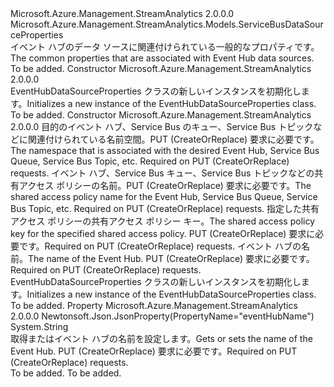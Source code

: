 <Type Name="EventHubDataSourceProperties" FullName="Microsoft.Azure.Management.StreamAnalytics.Models.EventHubDataSourceProperties">
  <TypeSignature Language="C#" Value="public class EventHubDataSourceProperties : Microsoft.Azure.Management.StreamAnalytics.Models.ServiceBusDataSourceProperties" />
  <TypeSignature Language="ILAsm" Value=".class public auto ansi beforefieldinit EventHubDataSourceProperties extends Microsoft.Azure.Management.StreamAnalytics.Models.ServiceBusDataSourceProperties" />
  <TypeSignature Language="DocId" Value="T:Microsoft.Azure.Management.StreamAnalytics.Models.EventHubDataSourceProperties" />
  <TypeSignature Language="VB.NET" Value="Public Class EventHubDataSourceProperties&#xA;Inherits ServiceBusDataSourceProperties" />
  <TypeSignature Language="F#" Value="type EventHubDataSourceProperties = class&#xA;    inherit ServiceBusDataSourceProperties" />
  <AssemblyInfo>
    <AssemblyName>Microsoft.Azure.Management.StreamAnalytics</AssemblyName>
    <AssemblyVersion>2.0.0.0</AssemblyVersion>
  </AssemblyInfo>
  <Base>
    <BaseTypeName>Microsoft.Azure.Management.StreamAnalytics.Models.ServiceBusDataSourceProperties</BaseTypeName>
  </Base>
  <Interfaces />
  <Docs>
    <summary>
            <span data-ttu-id="8f314-101">イベント ハブのデータ ソースに関連付けられている一般的なプロパティです。</span><span class="sxs-lookup"><span data-stu-id="8f314-101">The common properties that are associated with Event Hub data sources.</span></span>
            </summary>
    <remarks>To be added.</remarks>
  </Docs>
  <Members>
    <Member MemberName=".ctor">
      <MemberSignature Language="C#" Value="public EventHubDataSourceProperties ();" />
      <MemberSignature Language="ILAsm" Value=".method public hidebysig specialname rtspecialname instance void .ctor() cil managed" />
      <MemberSignature Language="DocId" Value="M:Microsoft.Azure.Management.StreamAnalytics.Models.EventHubDataSourceProperties.#ctor" />
      <MemberSignature Language="VB.NET" Value="Public Sub New ()" />
      <MemberType>Constructor</MemberType>
      <AssemblyInfo>
        <AssemblyName>Microsoft.Azure.Management.StreamAnalytics</AssemblyName>
        <AssemblyVersion>2.0.0.0</AssemblyVersion>
      </AssemblyInfo>
      <Parameters />
      <Docs>
        <summary>
            <span data-ttu-id="8f314-102">EventHubDataSourceProperties クラスの新しいインスタンスを初期化します。</span><span class="sxs-lookup"><span data-stu-id="8f314-102">Initializes a new instance of the EventHubDataSourceProperties class.</span></span>
            </summary>
        <remarks>To be added.</remarks>
      </Docs>
    </Member>
    <Member MemberName=".ctor">
      <MemberSignature Language="C#" Value="public EventHubDataSourceProperties (string serviceBusNamespace = null, string sharedAccessPolicyName = null, string sharedAccessPolicyKey = null, string eventHubName = null);" />
      <MemberSignature Language="ILAsm" Value=".method public hidebysig specialname rtspecialname instance void .ctor(string serviceBusNamespace, string sharedAccessPolicyName, string sharedAccessPolicyKey, string eventHubName) cil managed" />
      <MemberSignature Language="DocId" Value="M:Microsoft.Azure.Management.StreamAnalytics.Models.EventHubDataSourceProperties.#ctor(System.String,System.String,System.String,System.String)" />
      <MemberSignature Language="VB.NET" Value="Public Sub New (Optional serviceBusNamespace As String = null, Optional sharedAccessPolicyName As String = null, Optional sharedAccessPolicyKey As String = null, Optional eventHubName As String = null)" />
      <MemberSignature Language="F#" Value="new Microsoft.Azure.Management.StreamAnalytics.Models.EventHubDataSourceProperties : string * string * string * string -&gt; Microsoft.Azure.Management.StreamAnalytics.Models.EventHubDataSourceProperties" Usage="new Microsoft.Azure.Management.StreamAnalytics.Models.EventHubDataSourceProperties (serviceBusNamespace, sharedAccessPolicyName, sharedAccessPolicyKey, eventHubName)" />
      <MemberType>Constructor</MemberType>
      <AssemblyInfo>
        <AssemblyName>Microsoft.Azure.Management.StreamAnalytics</AssemblyName>
        <AssemblyVersion>2.0.0.0</AssemblyVersion>
      </AssemblyInfo>
      <Parameters>
        <Parameter Name="serviceBusNamespace" Type="System.String" />
        <Parameter Name="sharedAccessPolicyName" Type="System.String" />
        <Parameter Name="sharedAccessPolicyKey" Type="System.String" />
        <Parameter Name="eventHubName" Type="System.String" />
      </Parameters>
      <Docs>
        <param name="serviceBusNamespace"><span data-ttu-id="8f314-103">目的のイベント ハブ、Service Bus のキュー、Service Bus トピックなどに関連付けられている名前空間。PUT (CreateOrReplace) 要求に必要です。</span><span class="sxs-lookup"><span data-stu-id="8f314-103">The namespace that is associated with the desired Event Hub, Service Bus Queue, Service Bus Topic, etc. Required on PUT (CreateOrReplace) requests.</span></span></param>
        <param name="sharedAccessPolicyName"><span data-ttu-id="8f314-104">イベント ハブ、Service Bus キュー、Service Bus トピックなどの共有アクセス ポリシーの名前。PUT (CreateOrReplace) 要求に必要です。</span><span class="sxs-lookup"><span data-stu-id="8f314-104">The shared access policy name for the Event Hub, Service Bus Queue, Service Bus Topic, etc. Required on PUT (CreateOrReplace) requests.</span></span></param>
        <param name="sharedAccessPolicyKey"><span data-ttu-id="8f314-105">指定した共有アクセス ポリシーの共有アクセス ポリシー キー。</span><span class="sxs-lookup"><span data-stu-id="8f314-105">The shared access policy key for the specified shared access policy.</span></span> <span data-ttu-id="8f314-106">PUT (CreateOrReplace) 要求に必要です。</span><span class="sxs-lookup"><span data-stu-id="8f314-106">Required on PUT (CreateOrReplace) requests.</span></span></param>
        <param name="eventHubName"><span data-ttu-id="8f314-107">イベント ハブの名前。</span><span class="sxs-lookup"><span data-stu-id="8f314-107">The name of the Event Hub.</span></span> <span data-ttu-id="8f314-108">PUT (CreateOrReplace) 要求に必要です。</span><span class="sxs-lookup"><span data-stu-id="8f314-108">Required on PUT (CreateOrReplace) requests.</span></span></param>
        <summary>
            <span data-ttu-id="8f314-109">EventHubDataSourceProperties クラスの新しいインスタンスを初期化します。</span><span class="sxs-lookup"><span data-stu-id="8f314-109">Initializes a new instance of the EventHubDataSourceProperties class.</span></span>
            </summary>
        <remarks>To be added.</remarks>
      </Docs>
    </Member>
    <Member MemberName="EventHubName">
      <MemberSignature Language="C#" Value="public string EventHubName { get; set; }" />
      <MemberSignature Language="ILAsm" Value=".property instance string EventHubName" />
      <MemberSignature Language="DocId" Value="P:Microsoft.Azure.Management.StreamAnalytics.Models.EventHubDataSourceProperties.EventHubName" />
      <MemberSignature Language="VB.NET" Value="Public Property EventHubName As String" />
      <MemberSignature Language="F#" Value="member this.EventHubName : string with get, set" Usage="Microsoft.Azure.Management.StreamAnalytics.Models.EventHubDataSourceProperties.EventHubName" />
      <MemberType>Property</MemberType>
      <AssemblyInfo>
        <AssemblyName>Microsoft.Azure.Management.StreamAnalytics</AssemblyName>
        <AssemblyVersion>2.0.0.0</AssemblyVersion>
      </AssemblyInfo>
      <Attributes>
        <Attribute>
          <AttributeName>Newtonsoft.Json.JsonProperty(PropertyName="eventHubName")</AttributeName>
        </Attribute>
      </Attributes>
      <ReturnValue>
        <ReturnType>System.String</ReturnType>
      </ReturnValue>
      <Docs>
        <summary>
            <span data-ttu-id="8f314-110">取得またはイベント ハブの名前を設定します。</span><span class="sxs-lookup"><span data-stu-id="8f314-110">Gets or sets the name of the Event Hub.</span></span> <span data-ttu-id="8f314-111">PUT (CreateOrReplace) 要求に必要です。</span><span class="sxs-lookup"><span data-stu-id="8f314-111">Required on PUT (CreateOrReplace) requests.</span></span>
            </summary>
        <value>To be added.</value>
        <remarks>To be added.</remarks>
      </Docs>
    </Member>
  </Members>
</Type>